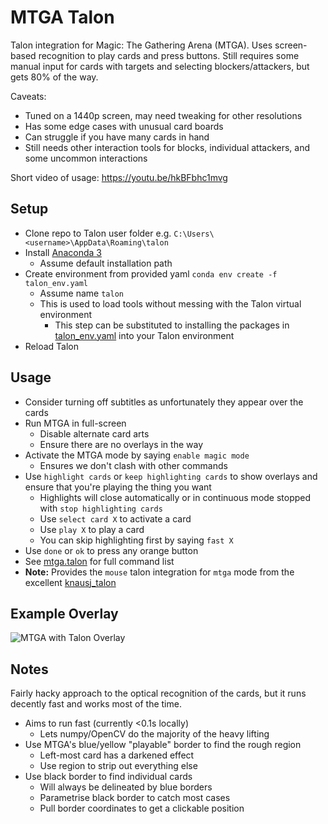 # MTGA Talon

Talon integration for Magic: The Gathering Arena (MTGA). Uses screen-based recognition to play cards and press buttons. Still requires some manual input for cards with targets and selecting blockers/attackers, but gets 80% of the way.

Caveats:

- Tuned on a 1440p screen, may need tweaking for other resolutions
- Has some edge cases with unusual card boards
- Can struggle if you have many cards in hand
- Still needs other interaction tools for blocks, individual attackers, and some uncommon interactions

Short video of usage: https://youtu.be/hkBFbhc1mvg

## Setup

- Clone repo to Talon user folder e.g. `C:\Users\<username>\AppData\Roaming\talon`
- Install [Anaconda 3](https://www.anaconda.com/)
  - Assume default installation path
- Create environment from provided yaml `conda env create -f talon_env.yaml`
  - Assume name `talon`
  - This is used to load tools without messing with the Talon virtual environment
    - This step can be substituted to installing the packages in [talon_env.yaml](talon_env.yaml) into your Talon environment
- Reload Talon

## Usage

- Consider turning off subtitles as unfortunately they appear over the cards
- Run MTGA in full-screen
  - Disable alternate card arts
  - Ensure there are no overlays in the way
- Activate the MTGA mode by saying `enable magic mode`
  - Ensures we don't clash with other commands
- Use `highlight cards` or `keep highlighting cards` to show overlays and ensure that you're playing the thing you want
  - Highlights will close automatically or in continuous mode stopped with `stop highlighting cards`
  - Use `select card X` to activate a card
  - Use `play X` to play a card
  - You can skip highlighting first by saying `fast X`
- Use `done` or `ok` to press any orange button
- See [mtga.talon](mtga.talon) for full command list
- **Note:** Provides the `mouse` talon integration for `mtga` mode from the excellent [knausj_talon](https://github.com/knausj85/knausj_talon)

## Example Overlay

![MTGA with Talon Overlay](img/mtga_screenshot_talon.png)

## Notes

Fairly hacky approach to the optical recognition of the cards, but it runs decently fast and works most of the time.

- Aims to run fast (currently <0.1s locally)
  - Lets numpy/OpenCV do the majority of the heavy lifting
- Use MTGA's blue/yellow "playable" border to find the rough region
  - Left-most card has a darkened effect
  - Use region to strip out everything else
- Use black border to find individual cards
  - Will always be delineated by blue borders
  - Parametrise black border to catch most cases
  - Pull border coordinates to get a clickable position
